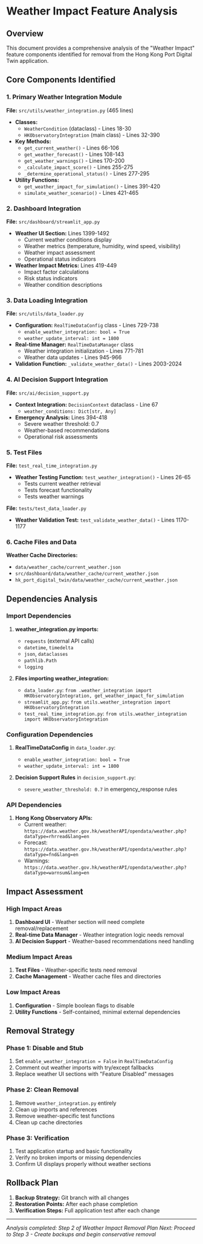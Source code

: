 # Weather Impact Feature Analysis

## Overview
This document provides a comprehensive analysis of the "Weather Impact" feature components identified for removal from the Hong Kong Port Digital Twin application.

## Core Components Identified

### 1. Primary Weather Integration Module
**File:** `src/utils/weather_integration.py` (465 lines)
- **Classes:**
  - `WeatherCondition` (dataclass) - Lines 18-30
  - `HKObservatoryIntegration` (main class) - Lines 32-390
- **Key Methods:**
  - `get_current_weather()` - Lines 66-106
  - `get_weather_forecast()` - Lines 108-143
  - `get_weather_warnings()` - Lines 170-200
  - `_calculate_impact_score()` - Lines 255-275
  - `_determine_operational_status()` - Lines 277-295
- **Utility Functions:**
  - `get_weather_impact_for_simulation()` - Lines 391-420
  - `simulate_weather_scenario()` - Lines 421-465

### 2. Dashboard Integration
**File:** `src/dashboard/streamlit_app.py`
- **Weather UI Section:** Lines 1399-1492
  - Current weather conditions display
  - Weather metrics (temperature, humidity, wind speed, visibility)
  - Weather impact assessment
  - Operational status indicators
- **Weather Impact Metrics:** Lines 419-449
  - Impact factor calculations
  - Risk status indicators
  - Weather condition descriptions

### 3. Data Loading Integration
**File:** `src/utils/data_loader.py`
- **Configuration:** `RealTimeDataConfig` class - Lines 729-738
  - `enable_weather_integration: bool = True`
  - `weather_update_interval: int = 1800`
- **Real-time Manager:** `RealTimeDataManager` class
  - Weather integration initialization - Lines 771-781
  - Weather data updates - Lines 945-966
- **Validation Function:** `_validate_weather_data()` - Lines 2003-2024

### 4. AI Decision Support Integration
**File:** `src/ai/decision_support.py`
- **Context Integration:** `DecisionContext` dataclass - Line 67
  - `weather_conditions: Dict[str, Any]`
- **Emergency Analysis:** Lines 394-418
  - Severe weather threshold: 0.7
  - Weather-based recommendations
  - Operational risk assessments

### 5. Test Files
**File:** `test_real_time_integration.py`
- **Weather Testing Function:** `test_weather_integration()` - Lines 26-65
  - Tests current weather retrieval
  - Tests forecast functionality
  - Tests weather warnings

**File:** `tests/test_data_loader.py`
- **Weather Validation Test:** `test_validate_weather_data()` - Lines 1170-1177

### 6. Cache Files and Data
**Weather Cache Directories:**
- `data/weather_cache/current_weather.json`
- `src/dashboard/data/weather_cache/current_weather.json`
- `hk_port_digital_twin/data/weather_cache/current_weather.json`

## Dependencies Analysis

### Import Dependencies
1. **weather_integration.py imports:**
   - `requests` (external API calls)
   - `datetime`, `timedelta`
   - `json`, `dataclasses`
   - `pathlib.Path`
   - `logging`

2. **Files importing weather_integration:**
   - `data_loader.py`: `from .weather_integration import HKObservatoryIntegration, get_weather_impact_for_simulation`
   - `streamlit_app.py`: `from utils.weather_integration import HKObservatoryIntegration`
   - `test_real_time_integration.py`: `from utils.weather_integration import HKObservatoryIntegration`

### Configuration Dependencies
1. **RealTimeDataConfig** in `data_loader.py`:
   - `enable_weather_integration: bool = True`
   - `weather_update_interval: int = 1800`

2. **Decision Support Rules** in `decision_support.py`:
   - `severe_weather_threshold: 0.7` in emergency_response rules

### API Dependencies
1. **Hong Kong Observatory APIs:**
   - Current weather: `https://data.weather.gov.hk/weatherAPI/opendata/weather.php?dataType=rhrread&lang=en`
   - Forecast: `https://data.weather.gov.hk/weatherAPI/opendata/weather.php?dataType=fnd&lang=en`
   - Warnings: `https://data.weather.gov.hk/weatherAPI/opendata/weather.php?dataType=warnsum&lang=en`

## Impact Assessment

### High Impact Areas
1. **Dashboard UI** - Weather section will need complete removal/replacement
2. **Real-time Data Manager** - Weather integration logic needs removal
3. **AI Decision Support** - Weather-based recommendations need handling

### Medium Impact Areas
1. **Test Files** - Weather-specific tests need removal
2. **Cache Management** - Weather cache files and directories

### Low Impact Areas
1. **Configuration** - Simple boolean flags to disable
2. **Utility Functions** - Self-contained, minimal external dependencies

## Removal Strategy

### Phase 1: Disable and Stub
1. Set `enable_weather_integration = False` in `RealTimeDataConfig`
2. Comment out weather imports with try/except fallbacks
3. Replace weather UI sections with "Feature Disabled" messages

### Phase 2: Clean Removal
1. Remove `weather_integration.py` entirely
2. Clean up imports and references
3. Remove weather-specific test functions
4. Clean up cache directories

### Phase 3: Verification
1. Test application startup and basic functionality
2. Verify no broken imports or missing dependencies
3. Confirm UI displays properly without weather sections

## Rollback Plan
1. **Backup Strategy:** Git branch with all changes
2. **Restoration Points:** After each phase completion
3. **Verification Steps:** Full application test after each change

---
*Analysis completed: Step 2 of Weather Impact Removal Plan*
*Next: Proceed to Step 3 - Create backups and begin conservative removal*